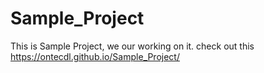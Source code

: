 # Sample_Project
This is Sample Project, we our working on it. check out this https://ontecdl.github.io/Sample_Project/
